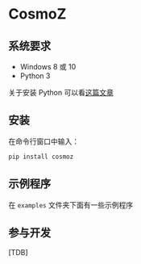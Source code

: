 # CosmoZ





## 系统要求

- Windows 8 或 10
- Python 3

关于安装 Python 可以看[这篇文章](http://t-k-233.tk/aaa)



## 安装

在命令行窗口中输入：

```cmd
pip install cosmoz
```



## 示例程序

在 `examples` 文件夹下面有一些示例程序



## 参与开发

[TDB]

